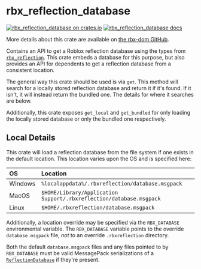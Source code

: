 # rbx_reflection_database
[![rbx_reflection_database on crates.io](https://img.shields.io/crates/v/rbx_reflection_database.svg)](https://crates.io/crates/rbx_reflection_database)
[![rbx_reflection_database docs](https://img.shields.io/badge/docs-docs.rs-orange.svg)](https://docs.rs/rbx_reflection_database)

More details about this crate are available on [the rbx-dom GitHub](https://github.com/rojo-rbx/rbx-dom#readme).

Contains an API to get a Roblox reflection database using the types from [`rbx_reflection`](https://crates.io/crates/rbx_reflection). This crate embeds a database for this purpose, but also provides an API for dependents to get a reflection database from a consistent location.

The general way this crate should be used is via `get`. This method will search for a locally stored reflection database and return it if it's found. If it isn't, it will instead return the bundled one. The details for where it searches are below.

Additionally, this crate exposes `get_local` and `get_bundled` for only loading the locally stored database or only the bundled one respectively.

## Local Details

This crate will load a reflection database from the file system if one exists in the default location. This location varies upon the OS and is specified here:

| OS      | Location                                                            |
|:--------|:--------------------------------------------------------------------|
| Windows | `%localappdata%/.rbxreflection/database.msgpack`                    |
| MacOS   | `$HOME/Library/Application Support/.rbxreflection/database.msgpack` |
| Linux   | `$HOME/.rbxreflection/database.msgpack`                             |

Additionally, a location override may be specified via the `RBX_DATABASE` environmental variable. The `RBX_DATABASE` variable points to the override `database.msgpack` file, _not_ to an override `.rbxreflection` directory.

Both the default `database.msgpack` files and any files pointed to by `RBX_DATABASE` must be valid MessagePack serializations of a [`ReflectionDatabase`][ReflectionDatabase] if they're present.

[ReflectionDatabase]: https://docs.rs/rbx_reflection/latest/rbx_reflection/struct.ReflectionDatabase.html